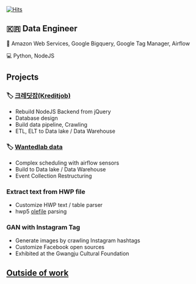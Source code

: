[![Hits](https://hits.seeyoufarm.com/api/count/incr/badge.svg?url=https%3A%2F%2Fgithub.com%2Fjongwony)](https://hits.seeyoufarm.com)

## :kr: Data Engineer

:dart: Amazon Web Services, Google Bigquery, Google Tag Manager, Airflow

:computer: Python, NodeJS

## Projects

### :label: [크레딧잡(Kreditjob)](https://kreditjob.com/)

- Rebuild NodeJS Backend from jQuery
- Database design
- Build data pipeline, Crawling
- ETL, ELT to Data lake / Data Warehouse

### :label: [Wantedlab data](https://wanted.co.kr/)

- Complex scheduling with airflow sensors
- Build to Data lake / Data Warehouse
- Event Collection Restructuring

### Extract text from HWP file

- Customize HWP text / table parser
- hwp5 [olefile](https://github.com/decalage2/olefile) parsing

### GAN with Instagram Tag

- Generate images by crawling Instagram hashtags
- Customize Facebook open sources
- Exhibited at the Gwangju Cultural Foundation

## [Outside of work](https://www.jongwony.com)

